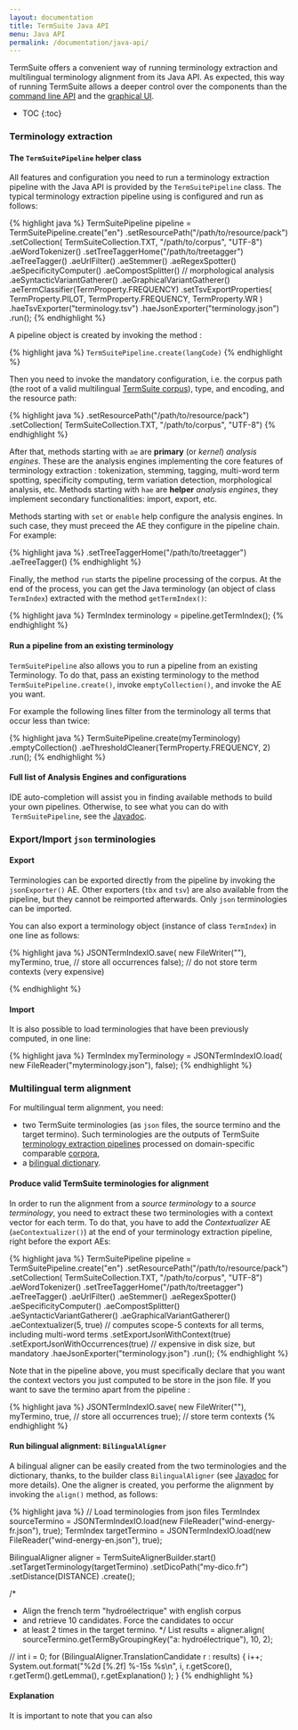```yaml
---
layout: documentation
title: TermSuite Java API
menu: Java API
permalink: /documentation/java-api/
---
```


TermSuite offers a convenient way of running terminology extraction and multilingual terminology alignment from its Java API. As expected, this way of running TermSuite allows a deeper control over the components than the [command line API](/documentation/command-line-api/) and the [graphical UI]().

* TOC
{:toc}

### Terminology extraction

#### The `TermSuitePipeline` helper class

All features and configuration you need to run a terminology extraction pipeline with the Java API is provided by the `TermSuitePipeline` class. The typical terminology extraction pipeline using is configured and run as follows:

{% highlight java %}
TermSuitePipeline pipeline = TermSuitePipeline.create("en")
			.setResourcePath("/path/to/resource/pack")
			.setCollection(
					TermSuiteCollection.TXT,
					"/path/to/corpus", "UTF-8")
			.aeWordTokenizer()
			.setTreeTaggerHome("/path/to/treetagger")
			.aeTreeTagger()
			.aeUrlFilter()
			.aeStemmer()
			.aeRegexSpotter()
			.aeSpecificityComputer()
			.aeCompostSplitter() // morphological analysis
			.aeSyntacticVariantGatherer()
			.aeGraphicalVariantGatherer()
			.aeTermClassifier(TermProperty.FREQUENCY)
			.setTsvExportProperties(
					TermProperty.PILOT,
					TermProperty.FREQUENCY,
					TermProperty.WR
				)
			.haeTsvExporter("terminology.tsv")
			.haeJsonExporter("terminology.json")
			.run();
{% endhighlight %}

A pipeline object is created by invoking the method :

{% highlight java %}
 `TermSuitePipeline.create(langCode)`
{% endhighlight %}

Then you need to invoke the mandatory configuration, i.e. the corpus path  (the root of a valid multilingual [TermSuite corpus](/documentation/corpus/)), type, and encoding, and the resource path:

{% highlight java %}
 .setResourcePath("/path/to/resource/pack")
 .setCollection(
		 TermSuiteCollection.TXT,
		 "/path/to/corpus", "UTF-8")
  {% endhighlight %}

After that, methods starting with `ae` are **primary** (or *kernel*) *analysis engines*. These are the analysis engines implementing the core features of terminology extraction : tokenization, stemming, tagging, multi-word term spotting, specificity computing, term variation detection, morphological analysis, etc. Methods starting with `hae` are **helper** *analysis engines*, they implement secondary functionalities: import, export, etc.

Methods starting with `set` or `enable` help configure the analysis engines. In such case, they must preceed the AE they configure in the pipeline chain. For example:

{% highlight java %}
.setTreeTaggerHome("/path/to/treetagger")
.aeTreeTagger()
{% endhighlight %}

Finally, the method `run` starts the pipeline processing of the corpus. At the end of the process, you can get the Java terminology (an object of class `TermIndex`) extracted with the method `getTermIndex()`:

{% highlight java %}
TermIndex terminology = pipeline.getTermIndex();
{% endhighlight %}

#### Run a pipeline from an existing terminology

`TermSuitePipeline` also allows you to run a pipeline from an existing Terminology. To do that, pass an existing terminology to the method `TermSuitePipeline.create()`, invoke `emptyCollection()`, and invoke the AE you want.

For example the following lines filter from the terminology all terms that occur less than twice:

{% highlight java %}
TermSuitePipeline.create(myTerminology)
		.emptyCollection()
		.aeThresholdCleaner(TermProperty.FREQUENCY, 2)
		.run();
{% endhighlight %}


#### Full list of Analysis Engines and configurations

IDE auto-completion will assist you in finding available methods to build your own pipelines. Otherwise, to see what you can do with  `TermSuitePipeline`, see the [Javadoc](http://www.javadoc.io/doc/fr.univ-nantes.termsuite/termsuite-core/{{site.termsuite.version}}).

### Export/Import `json` terminologies

#### Export

Terminologies can be exported directly from the pipeline by invoking the `jsonExporter()` AE. Other exporters (`tbx` and `tsv`) are also available from the pipeline, but they cannot be reimported afterwards. Only `json` terminologies can be imported.

You can also export a terminology object (instance of class `TermIndex`) in one line as follows:

{% highlight java %}
JSONTermIndexIO.save(
		new FileWriter(""),
		myTermino,
		true, 	// store all occurrences
		false); // do not store term contexts (very expensive)

{% endhighlight %}

#### Import


It is also possible to load terminologies that have been previously computed, in one line:

{% highlight java %}
TermIndex myTerminology = JSONTermIndexIO.load(
				new FileReader("myterminology.json"),
				false);
{% endhighlight %}

### Multilingual term alignment

For multilingual term alignment, you need:

 * two TermSuite terminologies (as `json` files, the source termino and the target termino). Such terminologies are the outputs of TermSuite [terminology extraction pipelines](/documentation/command-line-api/#termino) processed on domain-specific comparable [corpora](/documentation/corpus/),
 * a [bilingual dictionary](/documentation/resources/#dictionary).

#### Produce valid TermSuite terminologies for alignment

In order to run the alignment from a *source terminology* to a *source terminology*, you need to extract these two terminologies with a context vector for each term. To do that, you have to add the *Contextualizer* AE (`aeContextualizer()`) at the end of your terminology extraction pipeline, right before the export AEs:   

{% highlight java %}
TermSuitePipeline pipeline = TermSuitePipeline.create("en")
			.setResourcePath("/path/to/resource/pack")
			.setCollection(
					TermSuiteCollection.TXT,
					"/path/to/corpus", "UTF-8")
			.aeWordTokenizer()
			.setTreeTaggerHome("/path/to/treetagger")
			.aeTreeTagger()
			.aeUrlFilter()
			.aeStemmer()
			.aeRegexSpotter()
			.aeSpecificityComputer()
			.aeCompostSplitter()
			.aeSyntacticVariantGatherer()
			.aeGraphicalVariantGatherer()
			.aeContextualizer(5, true) // computes scope-5 contexts for all terms, including multi-word terms
			.setExportJsonWithContext(true)
			.setExportJsonWithOccurrences(true) // expensive in disk size, but mandatory
			.haeJsonExporter("terminology.json")
			.run();
{% endhighlight %}

Note that in the pipeline above, you must specifically declare that you want the context vectors you just computed to be store in the json file. If you want to save the termino apart from the pipeline :

{% highlight java %}
JSONTermIndexIO.save(
		new FileWriter(""),
		myTermino,
		true, 	// store all occurrences
		true); // store term contexts
{% endhighlight %}

#### Run bilingual alignment: `BilingualAligner`

A bilingual aligner can be easily created from the two terminologies and the dictionary, thanks, to the builder class `BilingualAligner` (see [Javadoc]({{site.javadoc}}) for more details). One the aligner is created, you performe the alignment by invoking the `align()` method, as follows:

{% highlight java %}
// Load terminologies from json files
TermIndex sourceTermino = JSONTermIndexIO.load(new FileReader("wind-energy-fr.json"), true);
TermIndex targetTermino = JSONTermIndexIO.load(new FileReader("wind-energy-en.json"), true);


BilingualAligner aligner = TermSuiteAlignerBuilder.start()
		.setTargetTerminology(targetTermino)
		.setDicoPath("my-dico.fr")
		.setDistance(DISTANCE)
		.create();


/*
 * Align the french term "hydroélectrique" with english corpus
 * and retrieve 10 candidates. Force the candidates to occur
 * at least 2 times in the target termino.
 */
List<TranslationCandidate> results = aligner.align(
		sourceTermino.getTermByGroupingKey("a: hydroélectrique"),
		10,
		2);

//
int i = 0;
for (BilingualAligner.TranslationCandidate r : results) {
	i++;
	System.out.format("%2d [%.2f] %-15s %s\n",
			i,
			r.getScore(),
			r.getTerm().getLemma(),
			r.getExplanation()
		);
}
{% endhighlight %}

#### Explanation

It is important to note that you can also
